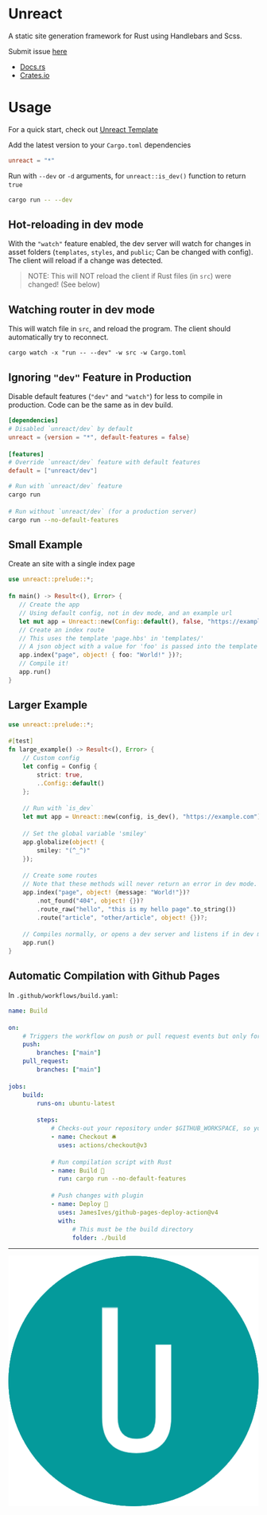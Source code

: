 # Unreact

A static site generation framework for Rust using Handlebars and Scss.

Submit issue [here](https://github.com/darccyy/unreact/issues/new)

-   [Docs.rs](https://docs.rs/unreact)
-   [Crates.io](https://crates.io/crates/unreact)

# Usage

For a quick start, check out [Unreact Template](https://github.com/darccyy/unreact-template)

Add the latest version to your `Cargo.toml` dependencies

```toml
unreact = "*"
```

Run with `--dev` or `-d` arguments, for `unreact::is_dev()` function to return `true`

```bash
cargo run -- --dev
```

## Hot-reloading in dev mode

With the `"watch"` feature enabled, the dev server will watch for changes in asset folders (`templates`, `styles`, and `public`; Can be changed with config).
The client will reload if a change was detected.

> NOTE: This will NOT reload the client if Rust files (in `src`) were changed! (See below)

## Watching router in dev mode

This will watch file in `src`, and reload the program. The client should automatically try to reconnect.

```
cargo watch -x "run -- --dev" -w src -w Cargo.toml
```

## Ignoring `"dev"` Feature in Production

Disable default features (`"dev"` and `"watch"`) for less to compile in production.
Code can be the same as in dev build.

```toml
[dependencies]
# Disabled `unreact/dev` by default
unreact = {version = "*", default-features = false}

[features]
# Override `unreact/dev` feature with default features
default = ["unreact/dev"]
```

```bash
# Run with `unreact/dev` feature
cargo run

# Run without `unreact/dev` (for a production server)
cargo run --no-default-features
```

## Small Example

Create an site with a single index page

```rust
use unreact::prelude::*;

fn main() -> Result<(), Error> {
   // Create the app
   // Using default config, not in dev mode, and an example url
   let mut app = Unreact::new(Config::default(), false, "https://example.com")?;
   // Create an index route
   // This uses the template 'page.hbs' in 'templates/'
   // A json object with a value for 'foo' is passed into the template
   app.index("page", object! { foo: "World!" })?;
   // Compile it!
   app.run()
}
```

## Larger Example

```rust
use unreact::prelude::*;

#[test]
fn large_example() -> Result<(), Error> {
    // Custom config
    let config = Config {
        strict: true,
        ..Config::default()
    };

    // Run with `is_dev`
    let mut app = Unreact::new(config, is_dev(), "https://example.com")?;

    // Set the global variable 'smiley'
    app.globalize(object! {
        smiley: "(^_^)"
    });

    // Create some routes
    // Note that these methods will never return an error in dev mode. The error will be handled on `app.run()`
    app.index("page", object! {message: "World!"})?
        .not_found("404", object! {})?
        .route_raw("hello", "this is my hello page".to_string())
        .route("article", "other/article", object! {})?;

    // Compiles normally, or opens a dev server and listens if in dev mode
    app.run()
}
```

## Automatic Compilation with Github Pages

In `.github/workflows/build.yaml`:

```yaml
name: Build

on:
    # Triggers the workflow on push or pull request events but only for the "main" branch
    push:
        branches: ["main"]
    pull_request:
        branches: ["main"]

jobs:
    build:
        runs-on: ubuntu-latest

        steps:
            # Checks-out your repository under $GITHUB_WORKSPACE, so your job can access it
            - name: Checkout 🛎️
              uses: actions/checkout@v3

            # Run compilation script with Rust
            - name: Build 🔧
              run: cargo run --no-default-features

            # Push changes with plugin
            - name: Deploy 🚀
              uses: JamesIves/github-pages-deploy-action@v4
              with:
                  # This must be the build directory
                  folder: ./build
```

---

![Unreact Icon](./icon.png)
